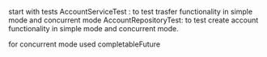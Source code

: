 start with tests
AccountServiceTest :
  to test trasfer functionality in simple mode and concurrent mode
AccountRepositoryTest:
  to test create account functionality in simple mode and concurrent mode.


for concurrent mode used completableFuture
